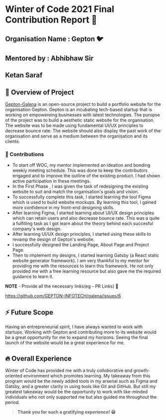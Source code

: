 # Winter of Code 2021 Final Contribution Report 🙌

## Organisation Name : Gepton 🐦
## Mentored by : Abhibhaw Sir
## Ketan Saraf

## 📕 Overview of Project 

[Gepton-Galena](https://github.com/GEPTON-INFOTECH/galena) is an open-source project to build a portfolio website for the organisation Gepton. Gepton is an incubating tech-based startup that is working on empowereing businesses with latest technologies. The puropse of the project was to build a aesthetic static website for the organisation. The website was to be made using fundamental UI/UX principles to decrease bounce rate. The website should also display the past work of the organisation and serve as a medium between the organisation and its clients. 

### 💪 Contributions 

- To start off WOC, my mentor implemented an ideation and bonding weekly meeting schedule. This was done to keep the contributors engaged and to improve the outline of the existing product. I had shown active participation in these meetings.
- In the First Phase , I was given the task of redesigning the existing website to suit and match the organisation's goals and vision.
- To successfully complete this task, I started learning the tool Figma which is used to build website mockups. By learning this tool, I gained more confidence in my front-end designing skills.
- After learning Figma, I started learning about UI/UX design principles which can retain users and also decrease bounce rate. This was a quite a fulfilling task as I got learn about the theory behind each succesful company's web design.
- After learning UI/UX design principles, I started using these skills to revamp the design of Gepton's website.
- I successfully designed the Landing Page, About Page and Project Page. 
- Then to implement my designs, I started learning Gatsby (a React static website generator framework). I am very thankful to my mentor for providing me with the resources to learn this framework. He not only provided me with a free learning resource but also gave me the required guidance to learn it.

**NOTE** - Provide all the necessary links(eg - PR Links) 🔗
 
 https://github.com/GEPTON-INFOTECH/galena/issues/6
 
## ⚡ Future Scope 

Having an entrepreneurial spirit, I have always wanted to work with startups. Working with Gepton and contributing more to its website would be a great opportunity for me to expand my horizons. Seeing the final launch of the website would be a great experience for me.

## 🔥 Overall Experience 

Winter of Code has provided me with a truly colloborative and growth-oriented environment which promotes learning. My takeaway from this program would be the newly added tools in my arsenal such as Figma and Gatsby, and a greater clarity in using tools like Git and GitHub. But still my greatest takeaway would be the opportunity to work with like-minded individuals who not only supported me but also guided me throughout the period. 

> **Thank you for such a gratifying experience! 😀**
